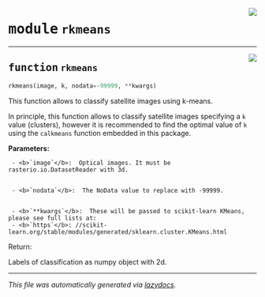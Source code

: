 <!-- markdownlint-disable -->

<a href="..\eopy\rkmeans.py#L0"><img align="right" style="float:right;" src="https://img.shields.io/badge/-source-cccccc?style=flat-square"></a>

# <kbd>module</kbd> `rkmeans`





---

<a href="..\eopy\rkmeans.py#L6"><img align="right" style="float:right;" src="https://img.shields.io/badge/-source-cccccc?style=flat-square"></a>

## <kbd>function</kbd> `rkmeans`

```python
rkmeans(image, k, nodata=-99999, **kwargs)
```

This function allows to classify satellite images using k-means. 

In principle, this function allows to classify satellite images specifying a ```k``` value (clusters), however it is recommended to find the optimal value of ```k``` using the ```calkmeans``` function embedded in this package.  



**Parameters:**
  


     - <b>`image`</b>:  Optical images. It must be rasterio.io.DatasetReader with 3d. 


     - <b>`nodata`</b>:  The NoData value to replace with -99999.  


     - <b>`**kwargs`</b>:  These will be passed to scikit-learn KMeans, please see full lists at: 
     - <b>`https`</b>: //scikit-learn.org/stable/modules/generated/sklearn.cluster.KMeans.html 

Return: 

Labels of classification as numpy object with 2d. 




---

_This file was automatically generated via [lazydocs](https://github.com/ml-tooling/lazydocs)._
